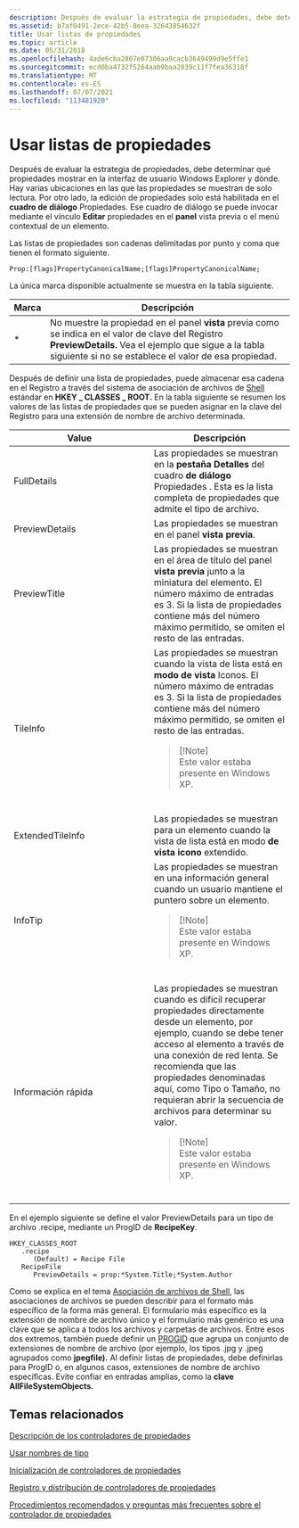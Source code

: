 ```yaml
---
description: Después de evaluar la estrategia de propiedades, debe determinar qué propiedades mostrar en la interfaz de usuario Windows Explorer y dónde.
ms.assetid: b7af0491-2ece-42b5-8eea-32643854632f
title: Usar listas de propiedades
ms.topic: article
ms.date: 05/31/2018
ms.openlocfilehash: 4ade6cba2807e87306aa9cacb3649499d9e5ffe1
ms.sourcegitcommit: ecd0ba4732f5264aab9baa2839c11f7fea36318f
ms.translationtype: MT
ms.contentlocale: es-ES
ms.lasthandoff: 07/07/2021
ms.locfileid: "113481920"
---
```

# <a name="using-property-lists"></a>Usar listas de propiedades

Después de evaluar la estrategia de propiedades, debe determinar qué propiedades mostrar en la interfaz de usuario Windows Explorer y dónde. Hay varias ubicaciones en las que las propiedades se muestran de solo lectura. Por otro lado, la edición de propiedades solo está habilitada en el **cuadro de diálogo** Propiedades. Ese cuadro de diálogo se puede invocar mediante el vínculo **Editar** propiedades en el **panel** vista previa o el menú contextual de un elemento.

Las listas de propiedades son cadenas delimitadas por punto y coma que tienen el formato siguiente.


```
Prop:[flags]PropertyCanonicalName;[flags]PropertyCanonicalName;
```



La única marca disponible actualmente se muestra en la tabla siguiente.



| Marca | Descripción                                                                                                                                                                                   |
|------|-----------------------------------------------------------------------------------------------------------------------------------------------------------------------------------------------|
| \*   | No muestre la propiedad en el panel **vista** previa como se indica en el valor de clave del Registro **PreviewDetails.** Vea el ejemplo que sigue a la tabla siguiente si no se establece el valor de esa propiedad. |



 

Después de definir una lista de propiedades, puede almacenar esa cadena en el Registro a través del sistema de asociación de archivos de [Shell](../shell/fa-file-types.md) estándar en **HKEY \_ CLASSES \_ ROOT.** En la tabla siguiente se resumen los valores de las listas de propiedades que se pueden asignar en la clave del Registro para una extensión de nombre de archivo determinada.



<table>
<colgroup>
<col style="width: 50%" />
<col style="width: 50%" />
</colgroup>
<thead>
<tr class="header">
<th>Value</th>
<th>Descripción</th>
</tr>
</thead>
<tbody>
<tr class="odd">
<td>FullDetails</td>
<td>Las propiedades se muestran en la <strong>pestaña Detalles</strong> del cuadro <strong>de diálogo</strong> Propiedades . Esta es la lista completa de propiedades que admite el tipo de archivo.</td>
</tr>
<tr class="even">
<td>PreviewDetails</td>
<td>Las propiedades se muestran en el panel <strong>vista previa</strong>.</td>
</tr>
<tr class="odd">
<td>PreviewTitle</td>
<td>Las propiedades se muestran en el área de título del panel <strong>vista previa</strong> junto a la miniatura del elemento. El número máximo de entradas es 3. Si la lista de propiedades contiene más del número máximo permitido, se omiten el resto de las entradas.</td>
</tr>
<tr class="even">
<td>TileInfo</td>
<td>Las propiedades se muestran cuando la vista de lista está en <strong>modo de vista</strong> Iconos. El número máximo de entradas es 3. Si la lista de propiedades contiene más del número máximo permitido, se omiten el resto de las entradas.
<blockquote>
[!Note]<br />
Este valor estaba presente en Windows XP.
</blockquote>
<br/></td>
</tr>
<tr class="odd">
<td>ExtendedTileInfo</td>
<td>Las propiedades se muestran para un elemento cuando la vista de lista está en modo <strong>de vista icono</strong> extendido.</td>
</tr>
<tr class="even">
<td>InfoTip</td>
<td>Las propiedades se muestran en una información general cuando un usuario mantiene el puntero sobre un elemento.
<blockquote>
[!Note]<br />
Este valor estaba presente en Windows XP.
</blockquote>
<br/></td>
</tr>
<tr class="odd">
<td>Información rápida</td>
<td>Las propiedades se muestran cuando es difícil recuperar propiedades directamente desde un elemento, por ejemplo, cuando se debe tener acceso al elemento a través de una conexión de red lenta. Se recomienda que las propiedades denominadas aquí, como Tipo o Tamaño, no requieran abrir la secuencia de archivos para determinar su valor.
<blockquote>
[!Note]<br />
Este valor estaba presente en Windows XP.
</blockquote>
<br/></td>
</tr>
</tbody>
</table>



 

En el ejemplo siguiente se define el valor PreviewDetails para un tipo de archivo .recipe, mediante un ProgID de **RecipeKey**.

```
HKEY_CLASSES_ROOT
   .recipe
      (Default) = Recipe File
   RecipeFile
      PreviewDetails = prop:*System.Title;*System.Author
```

Como se explica en el tema [Asociación de archivos de Shell,](../shell/fa-file-types.md) las asociaciones de archivos se pueden describir para el formato más específico de la forma más general. El formulario más específico es la extensión de nombre de archivo único y el formulario más genérico es una clave que se aplica a todos los archivos y carpetas de archivos. Entre esos dos extremos, también puede definir un [PROGID](../shell/fa-progids.md) que agrupa un conjunto de extensiones de nombre de archivo (por ejemplo, los tipos .jpg y .jpeg agrupados como **jpegfile).** Al definir listas de propiedades, debe definirlas para ProgID o, en algunos casos, extensiones de nombre de archivo específicas. Evite confiar en entradas amplias, como la **clave AllFileSystemObjects.**

## <a name="related-topics"></a>Temas relacionados

<dl> <dt>

[Descripción de los controladores de propiedades](./building-property-handlers-properties.md)
</dt> <dt>

[Usar nombres de tipo](./building-property-handlers-user-friendly-kind-names.md)
</dt> <dt>

[Inicialización de controladores de propiedades](./building-property-handlers-property-handlers.md)
</dt> <dt>

[Registro y distribución de controladores de propiedades](./prophand-reg-dist.md)
</dt> <dt>

[Procedimientos recomendados y preguntas más frecuentes sobre el controlador de propiedades](./prophand-bestprac-faq.yml)
</dt> </dl>

 

 
